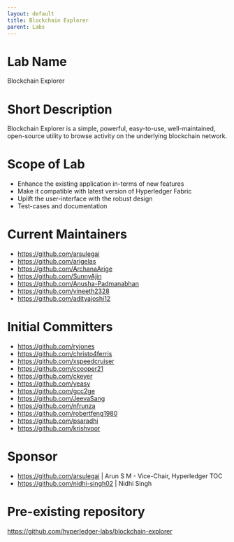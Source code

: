 ```yaml
---
layout: default
title: Blockchain Explorer
parent: Labs
---
```

# Lab Name
Blockchain Explorer

# Short Description
Blockchain Explorer is a simple, powerful, easy-to-use, well-maintained, open-source utility to browse activity 
on the underlying blockchain network. 

# Scope of Lab
- Enhance the existing application in-terms of new features
- Make it compatible with latest version of Hyperledger Fabric 
- Uplift the user-interface with the robust design
- Test-cases and documentation

# Current Maintainers
- https://github.com/arsulegai
- https://github.com/arigelas
- https://github.com/ArchanaArige
- https://github.com/SunnyAjin
- https://github.com/Anusha-Padmanabhan
- https://github.com/vineeth2328
- https://github.com/adityajoshi12

# Initial Committers
- https://github.com/ryjones
- https://github.com/christo4ferris
- https://github.com/xspeedcruiser
- https://github.com/ccooper21
- https://github.com/ckeyer
- https://github.com/yeasy
- https://github.com/gcc2ge
- https://github.com/JeevaSang
- https://github.com/nfrunza
- https://github.com/robertfeng1980
- https://github.com/psaradhi
- https://github.com/krishvoor

# Sponsor
- https://github.com/arsulegai | Arun S M - Vice-Chair, Hyperledger TOC
- https://github.com/nidhi-singh02 | Nidhi Singh

# Pre-existing repository
https://github.com/hyperledger-labs/blockchain-explorer
